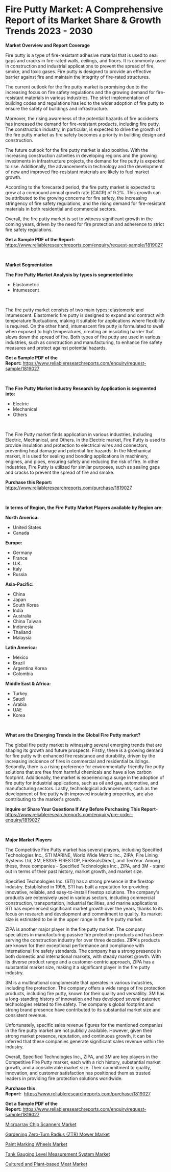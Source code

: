 <p><h1>Fire Putty Market: A Comprehensive Report of its Market Share & Growth Trends 2023 - 2030</h1></p><p><strong>Market Overview and Report Coverage</strong></p>
<p><p>Fire putty is a type of fire-resistant adhesive material that is used to seal gaps and cracks in fire-rated walls, ceilings, and floors. It is commonly used in construction and industrial applications to prevent the spread of fire, smoke, and toxic gases. Fire putty is designed to provide an effective barrier against fire and maintain the integrity of fire-rated structures.</p><p>The current outlook for the fire putty market is promising due to the increasing focus on fire safety regulations and the growing demand for fire-resistant materials in various industries. The strict implementation of building codes and regulations has led to the wider adoption of fire putty to ensure the safety of buildings and infrastructure.</p><p>Moreover, the rising awareness of the potential hazards of fire accidents has increased the demand for fire-resistant products, including fire putty. The construction industry, in particular, is expected to drive the growth of the fire putty market as fire safety becomes a priority in building design and construction.</p><p>The future outlook for the fire putty market is also positive. With the increasing construction activities in developing regions and the growing investments in infrastructure projects, the demand for fire putty is expected to rise. Additionally, the advancements in technology and the development of new and improved fire-resistant materials are likely to fuel market growth.</p><p>According to the forecasted period, the fire putty market is expected to grow at a compound annual growth rate (CAGR) of 9.2%. This growth can be attributed to the growing concerns for fire safety, the increasing stringency of fire safety regulations, and the rising demand for fire-resistant materials in both residential and commercial sectors.</p><p>Overall, the fire putty market is set to witness significant growth in the coming years, driven by the need for fire protection and adherence to strict fire safety regulations.</p></p>
<p><strong>Get a Sample PDF of the Report:</strong> <a href="https://www.reliableresearchreports.com/enquiry/request-sample/1819027">https://www.reliableresearchreports.com/enquiry/request-sample/1819027</a></p>
<p>&nbsp;</p>
<p><strong>Market Segmentation</strong></p>
<p><strong>The Fire Putty Market Analysis by types is segmented into:</strong></p>
<p><ul><li>Elastometric</li><li>Intumescent</li></ul></p>
<p>&nbsp;</p>
<p><p>The fire putty market consists of two main types: elastomeric and intumescent. Elastomeric fire putty is designed to expand and contract with temperature fluctuations, making it suitable for applications where flexibility is required. On the other hand, intumescent fire putty is formulated to swell when exposed to high temperatures, creating an insulating barrier that slows down the spread of fire. Both types of fire putty are used in various industries, such as construction and manufacturing, to enhance fire safety measures and protect against potential hazards.</p></p>
<p><strong>Get a Sample PDF of the Report:</strong>&nbsp;<a href="https://www.reliableresearchreports.com/enquiry/request-sample/1819027">https://www.reliableresearchreports.com/enquiry/request-sample/1819027</a></p>
<p>&nbsp;</p>
<p><strong>The Fire Putty Market Industry Research by Application is segmented into:</strong></p>
<p><ul><li>Electric</li><li>Mechanical</li><li>Others</li></ul></p>
<p>&nbsp;</p>
<p><p>The Fire Putty market finds application in various industries, including Electric, Mechanical, and Others. In the Electric market, Fire Putty is used to provide insulation and protection to electrical wires and connectors, preventing heat damage and potential fire hazards. In the Mechanical market, it is used for sealing and bonding applications in machinery, engines, and pipes, ensuring safety and reducing the risk of fire. In other industries, Fire Putty is utilized for similar purposes, such as sealing gaps and cracks to prevent the spread of fire and smoke.</p></p>
<p><strong>Purchase this Report:</strong>&nbsp; <a href="https://www.reliableresearchreports.com/purchase/1819027">https://www.reliableresearchreports.com/purchase/1819027</a></p>
<p>&nbsp;</p>
<p><strong>In terms of Region, the Fire Putty Market Players available by Region are:</strong></p>
<p>
    <p> <strong> North America: </strong>
        <ul>
            <li>United States</li>
            <li>Canada</li>
        </ul>
        </p> 
    <p> <strong> Europe: </strong>
        <ul>
            <li>Germany</li>
            <li>France</li>
            <li>U.K.</li>
            <li>Italy</li>
            <li>Russia</li>
        </ul>
        </p> 
    <p> <strong> Asia-Pacific: </strong>
        <ul>
            <li>China</li>
            <li>Japan</li>
            <li>South Korea</li>
            <li>India</li>
            <li>Australia</li>
            <li>China Taiwan</li>
            <li>Indonesia</li>
            <li>Thailand</li>
            <li>Malaysia</li>
        </ul>
        </p> 
    <p> <strong> Latin America: </strong>
        <ul>
            <li>Mexico</li>
            <li>Brazil</li>
            <li>Argentina Korea</li>
            <li>Colombia</li>
        </ul>
        </p> 
    <p> <strong> Middle East & Africa: </strong>
        <ul>
            <li>Turkey</li>
            <li>Saudi</li>
            <li>Arabia</li>
            <li>UAE</li>
            <li>Korea</li>
        </ul>
    </p>
    </p>
<p>&nbsp;</p>
<p><strong>What are the Emerging Trends in the Global Fire Putty market?</strong></p>
<p><p>The global fire putty market is witnessing several emerging trends that are shaping its growth and future prospects. Firstly, there is a growing demand for fire putty with enhanced fire resistance and durability, driven by the increasing incidence of fires in commercial and residential buildings. Secondly, there is a rising preference for environmentally-friendly fire putty solutions that are free from harmful chemicals and have a low carbon footprint. Additionally, the market is experiencing a surge in the adoption of fire putty for industrial applications, such as oil and gas, automotive, and manufacturing sectors. Lastly, technological advancements, such as the development of fire putty with improved insulating properties, are also contributing to the market's growth.</p></p>
<p><strong>Inquire or Share Your Questions If Any Before Purchasing This Report</strong>- <a href="https://www.reliableresearchreports.com/enquiry/pre-order-enquiry/1819027">https://www.reliableresearchreports.com/enquiry/pre-order-enquiry/1819027</a></p>
<p>&nbsp;</p>
<p><strong>Major Market Players</strong></p>
<p><p>The Competitive Fire Putty market has several players, including Specified Technologies Inc., STI MARINE, World Wide Metric Inc., ZIPA, Fire Lining Systems Ltd, 3M, ESSVE FIRESTOP, FireSealsDirect, and TexYear. Among these, three companies - Specified Technologies Inc., ZIPA, and 3M - stand out in terms of their past history, market growth, and market size.</p><p>Specified Technologies Inc. (STI) has a strong presence in the firestop industry. Established in 1995, STI has built a reputation for providing innovative, reliable, and easy-to-install firestop solutions. The company's products are extensively used in various sectors, including commercial construction, transportation, industrial facilities, and marine applications. STI has experienced significant market growth over the years, thanks to its focus on research and development and commitment to quality. Its market size is estimated to be in the upper range in the fire putty market.</p><p>ZIPA is another major player in the fire putty market. The company specializes in manufacturing passive fire protection products and has been serving the construction industry for over three decades. ZIPA's products are known for their exceptional performance and compliance with international fire safety standards. The company has a strong presence in both domestic and international markets, with steady market growth. With its diverse product range and a customer-centric approach, ZIPA has a substantial market size, making it a significant player in the fire putty industry.</p><p>3M is a multinational conglomerate that operates in various industries, including fire protection. The company offers a wide range of fire protection products, including fire putty, known for their quality and versatility. 3M has a long-standing history of innovation and has developed several patented technologies related to fire safety. The company's global footprint and strong brand presence have contributed to its substantial market size and consistent revenue.</p><p>Unfortunately, specific sales revenue figures for the mentioned companies in the fire putty market are not publicly available. However, given their strong market presence, reputation, and continuous growth, it can be inferred that these companies generate significant sales revenue within the industry.</p><p>Overall, Specified Technologies Inc., ZIPA, and 3M are key players in the Competitive Fire Putty market, each with a rich history, substantial market growth, and a considerable market size. Their commitment to quality, innovation, and customer satisfaction has positioned them as trusted leaders in providing fire protection solutions worldwide.</p></p>
<p><strong>Purchase this Report:</strong>&nbsp;&nbsp;<a href="https://www.reliableresearchreports.com/purchase/1819027">https://www.reliableresearchreports.com/purchase/1819027</a></p>
<p></p>
<p><strong>Get a Sample PDF of the Report:</strong>&nbsp;<a href="https://www.reliableresearchreports.com/enquiry/request-sample/1819027">https://www.reliableresearchreports.com/enquiry/request-sample/1819027</a></p>
<p><p><a href="https://medium.com/@raygrimes1999/microarray-chip-scanners-market-analysis-and-sze-forecasted-for-period-from-2023-to-2030-3c72f6786463">Microarray Chip Scanners Market</a></p><p><a href="https://medium.com/@adellalesch/gardening-zero-turn-radius-ztr-mower-market-size-reveals-the-best-marketing-channels-in-global-6e74febaa33b">Gardening Zero-Turn Radius (ZTR) Mower Market</a></p><p><a href="https://medium.com/@pinkierau1998/paint-marking-wheels-market-furnishes-information-on-market-share-market-trends-and-market-growth-75100010c28d">Paint Marking Wheels Market</a></p><p><a href="https://medium.com/@siennaferry2023/tank-gauging-level-measurement-system-market-size-and-market-trends-complete-industry-overview-fdce21f73d25">Tank Gauging Level Measurement System Market</a></p><p><a href="https://medium.com/@beauhagenes2023/cultured-and-plant-based-meat-market-analysis-its-cagr-market-segmentation-and-global-industry-77707596bb07">Cultured and Plant-based Meat Market</a></p></p>
